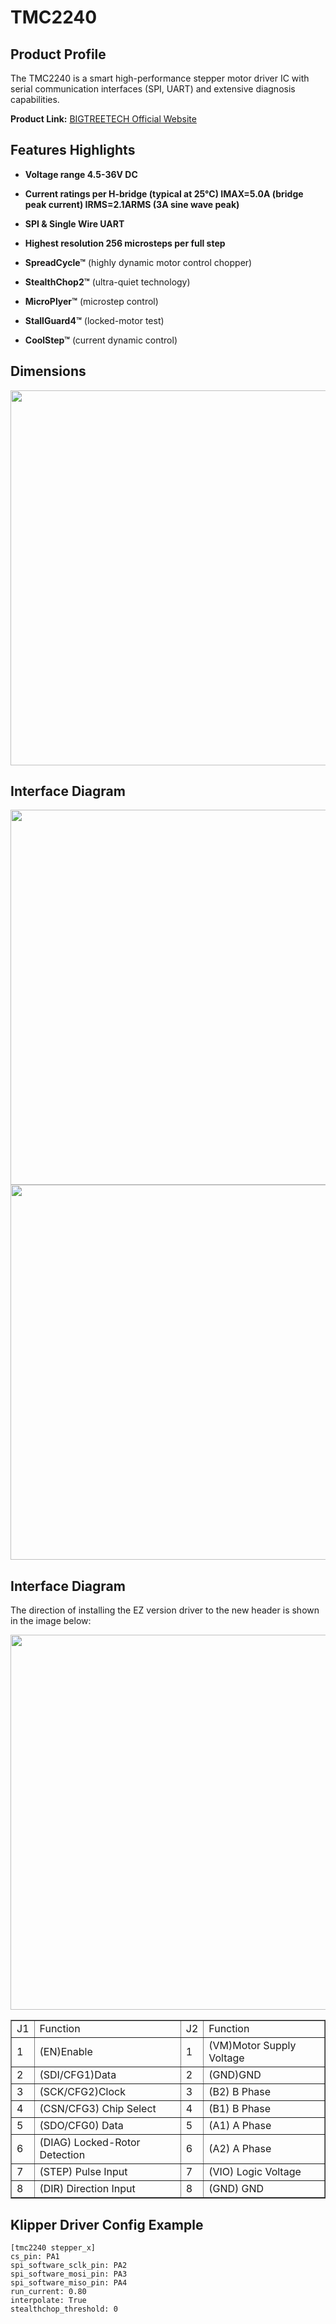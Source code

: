 # TMC2240

## **Product Profile**

The TMC2240 is a smart high-performance stepper motor driver IC with serial communication interfaces (SPI, UART) and extensive diagnosis capabilities. 

**Product Link:** [BIGTREETECH Official Website](https://biqu.equipment/products/bigtreetech-tmc2240-v1-0)

## **Features Highlights**

- **Voltage range 4.5-36V DC**
- **Current ratings per H-bridge (typical at 25°C) IMAX=5.0A (bridge peak current) IRMS=2.1ARMS (3A sine wave peak)** 
- **SPI & Single Wire UART**
- **Highest resolution 256 microsteps per full step**

- **SpreadCycle™** (highly dynamic motor control chopper)
- **StealthChop2™** (ultra-quiet technology)
- **MicroPlyer™** (microstep control)
- **StallGuard4™** (locked-motor test)
- **CoolStep™** (current dynamic control)

## **Dimensions**

<img src=img/EZ2208/EZ2208_Diagram.png width="600"/>

## **Interface Diagram**

<img src=img/EZ2240/EZ2240_Interface1.png width="600"/>

<img src=img/EZ2240/EZ2240_Interface2.png width="600"/>

## **Interface Diagram**

The direction of installing the EZ version driver to the new header is shown in the image below:

<img src=img/EZ5160Pro/EZ5160Pro_Interface3.png width="600"/>

<table border="1">
	<tr>
    <td>J1</td><td>Function</td><td>J2</td><td>Function</td></tr>
	<tr>
    <td>1</td><td>(EN)Enable</td><td>1</td><td>(VM)Motor Supply Voltage</td></tr>
	<tr>
    <td>2</td><td>(SDI/CFG1)Data</td><td>2<td>(GND)GND</td></tr>
    <tr>
    <td>3</td><td>(SCK/CFG2)Clock</td><td>3</td><td>(B2) B Phase</td></tr>
    <tr>
    <td>4</td><td>(CSN/CFG3) Chip Select</td><td>4</td><td>(B1) B Phase</td></tr>
    <tr>
    <td>5</td><td>(SDO/CFG0) Data</td><td>5</td><td>(A1) A Phase</td></tr>
    <tr>
    <td>6</td><td>(DIAG) Locked-Rotor Detection</td><td>6</td><td>(A2) A Phase</td></tr>
    <tr>
    <td>7</td><td>(STEP) Pulse Input</td><td>7</td><td>(VIO) Logic Voltage</td></tr>
    <tr>
    <td>8</td><td>(DIR) Direction Input</td><td>8</td><td>(GND) GND</td></tr>
    <tr>
</table>

## Klipper Driver Config Example 

``` title="printer.cfg"
[tmc2240 stepper_x]
cs_pin: PA1
spi_software_sclk_pin: PA2
spi_software_mosi_pin: PA3
spi_software_miso_pin: PA4
run_current: 0.80
interpolate: True
stealthchop_threshold: 0
```
